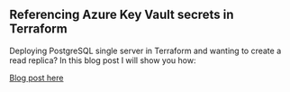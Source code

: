 ## Referencing Azure Key Vault secrets in Terraform

Deploying PostgreSQL single server in Terraform and wanting to create a read replica? In this blog post I will show you how:

[Blog post here]([https://thomasthornton.cloud/2022/02/26/referencing-azure-key-vault-secrets-in-terraform/](https://thomasthornton.cloud/2022/09/02/create-a-postgresql-single-server-read-replica-in-azure-using-terraform/))

